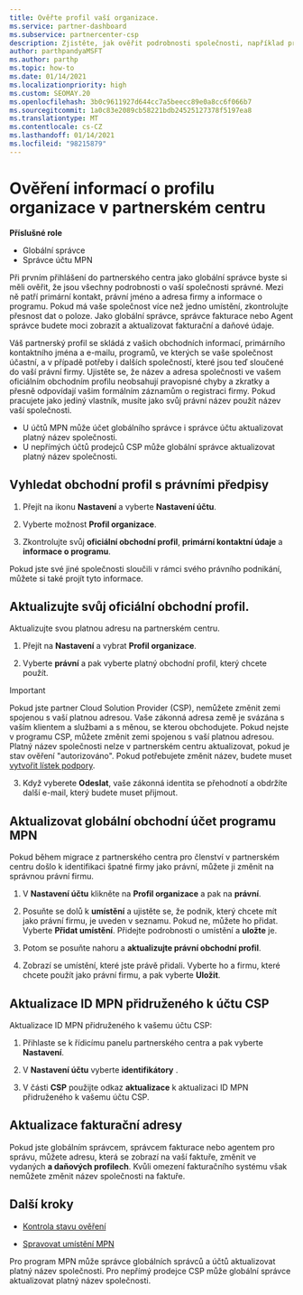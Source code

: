 ```yaml
---
title: Ověřte profil vaší organizace.
ms.service: partner-dashboard
ms.subservice: partnercenter-csp
description: Zjistěte, jak ověřit podrobnosti společnosti, například primární kontakt, adresu a informace o programu. Můžete také aktualizovat své právní a fakturační adresy.
author: parthpandyaMSFT
ms.author: parthp
ms.topic: how-to
ms.date: 01/14/2021
ms.localizationpriority: high
ms.custom: SEOMAY.20
ms.openlocfilehash: 3b0c9611927d644cc7a5beecc89e0a8cc6f066b7
ms.sourcegitcommit: 1a0c83e2089cb58221bdb24525127378f5197ea8
ms.translationtype: MT
ms.contentlocale: cs-CZ
ms.lasthandoff: 01/14/2021
ms.locfileid: "98215879"
---
```

# <a name="verify-your-organization-profile-information-in-partner-center"></a>Ověření informací o profilu organizace v partnerském centru

**Příslušné role**

- Globální správce
- Správce účtu MPN

Při prvním přihlášení do partnerského centra jako globální správce byste si měli ověřit, že jsou všechny podrobnosti o vaší společnosti správné. Mezi ně patří primární kontakt, právní jméno a adresa firmy a informace o programu. Pokud má vaše společnost více než jedno umístění, zkontrolujte přesnost dat o poloze. Jako globální správce, správce fakturace nebo Agent správce budete moci zobrazit a aktualizovat fakturační a daňové údaje.

Váš partnerský profil se skládá z vašich obchodních informací, primárního kontaktního jména a e-mailu, programů, ve kterých se vaše společnost účastní, a v případě potřeby i dalších společností, které jsou teď sloučené do vaší právní firmy. Ujistěte se, že název a adresa společnosti ve vašem oficiálním obchodním profilu neobsahují pravopisné chyby a zkratky a přesně odpovídají vašim formálním záznamům o registraci firmy. Pokud pracujete jako jediný vlastník, musíte jako svůj právní název použít název vaší společnosti.

- U účtů MPN může účet globálního správce i správce účtu aktualizovat platný název společnosti.
- U nepřímých účtů prodejců CSP může globální správce aktualizovat platný název společnosti. 

## <a name="locate-the-legal-business-profile"></a>Vyhledat obchodní profil s právními předpisy

1. Přejít na ikonu **Nastavení** a vyberte **Nastavení účtu**.
 
1. Vyberte možnost **Profil organizace**. 

2. Zkontrolujte svůj **oficiální obchodní profil**, **primární kontaktní údaje** a **informace o programu**.

Pokud jste své jiné společnosti sloučili v rámci svého právního podnikání, můžete si také projít tyto informace. 

## <a name="update-your-legal-business-profile"></a>Aktualizujte svůj oficiální obchodní profil.

Aktualizujte svou platnou adresu na partnerském centru.

1. Přejít na **Nastavení** a vybrat **Profil organizace**.


2. Vyberte **právní**  a pak vyberte platný obchodní profil, který chcete použít.

>[!Important]
>Pokud jste partner Cloud Solution Provider (CSP), nemůžete změnit zemi spojenou s vaší platnou adresou. Vaše zákonná adresa země je svázána s vaším klientem a službami a s měnou, se kterou obchodujete. Pokud nejste v programu CSP, můžete změnit zemi spojenou s vaší platnou adresou. Platný název společnosti nelze v partnerském centru aktualizovat, pokud je stav ověření "autorizováno". Pokud potřebujete změnit název, budete muset [vytvořit lístek podpory](https://partner.microsoft.com/dashboard/support/servicerequests/create?stage=2&topicid=eb74583c-61b3-2124-bffc-00920e0ae772).

3. Když vyberete **Odeslat**, vaše zákonná identita se přehodnotí a obdržíte další e-mail, který budete muset přijmout.

## <a name="update-your-mpn-global-business-account"></a>Aktualizovat globální obchodní účet programu MPN

Pokud během migrace z partnerského centra pro členství v partnerském centru došlo k identifikaci špatné firmy jako právní, můžete ji změnit na správnou právní firmu.

1. V **Nastavení účtu** klikněte na **Profil organizace** a pak na **právní**.

1.  Posuňte se dolů k **umístění** a ujistěte se, že podnik, který chcete mít jako právní firmu, je uveden v seznamu. Pokud ne, můžete ho přidat. Vyberte **Přidat umístění**. Přidejte podrobnosti o umístění a **uložte** je.

2. Potom se posuňte nahoru a **aktualizujte právní obchodní profil**.

3. Zobrazí se umístění, které jste právě přidali. Vyberte ho a firmu, které chcete použít jako právní firmu, a pak vyberte **Uložit**.

## <a name="update-your-mpn-id-associated-with-your-csp-account"></a>Aktualizace ID MPN přidruženého k účtu CSP

Aktualizace ID MPN přidruženého k vašemu účtu CSP:

1. Přihlaste se k řídicímu panelu partnerského centra a pak vyberte **Nastavení**.
 
1. V **Nastavení účtu** vyberte **identifikátory** .

1. V části **CSP** použijte odkaz **aktualizace** k aktualizaci ID MPN přidruženého k vašemu účtu CSP. 


## <a name="update-your-billing-address"></a>Aktualizace fakturační adresy

Pokud jste globálním správcem, správcem fakturace nebo agentem pro správu, můžete adresu, která se zobrazí na vaší faktuře, změnit ve vydaných **a daňových profilech**. Kvůli omezení fakturačního systému však nemůžete změnit název společnosti na faktuře.

## <a name="next-steps"></a>Další kroky


- [Kontrola stavu ověření](verification-responses.md)
 
- [Spravovat umístění MPN](manage-locations.md)



Pro program MPN může správce globálních správců a účtů aktualizovat platný název společnosti.
Pro nepřímý prodejce CSP může globální správce aktualizovat platný název společnosti.